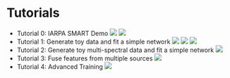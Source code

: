 # Tutorials

- Tutorial 0: IARPA SMART Demo [<img src="https://img.shields.io/badge/shell_script-%23121011.svg?style=for-the-badge&logo=gnu-bash&logoColor=white">](tutorial5_bas_prediction.sh) [<img src="https://colab.research.google.com/assets/colab-badge.svg">](https://colab.research.google.com/drive/1SiNUDCn1sBMu2wybB8dyal6CM-fqAj1Y?usp=share_link)
- Tutorial 1: Generate toy data and fit a simple network [<img src="https://img.shields.io/badge/jupyter-%23FA0F00.svg?style=for-the-badge&logo=jupyter&logoColor=white">](tutorial1_rgb_network.ipynb) [<img src="https://img.shields.io/badge/shell_script-%23121011.svg?style=for-the-badge&logo=gnu-bash&logoColor=white">](tutorial1_rgb_network.sh) [<img src="https://colab.research.google.com/assets/colab-badge.svg">](https://colab.research.google.com/drive/1zGgs47WglRf3lLpjS3vHUmgxIM4oziBH?usp=share_link)
- Tutorial 2: Generate toy multi-spectral data and fit a simple network [<img src="https://img.shields.io/badge/shell_script-%23121011.svg?style=for-the-badge&logo=gnu-bash&logoColor=white">](tutorial2_msi_network.sh)
- Tutorial 3: Fuse features from multiple sources [<img src="https://img.shields.io/badge/shell_script-%23121011.svg?style=for-the-badge&logo=gnu-bash&logoColor=white">](tutorial3_feature_fusion.sh)
- Tutorial 4: Advanced Training [<img src="https://img.shields.io/badge/shell_script-%23121011.svg?style=for-the-badge&logo=gnu-bash&logoColor=white">](tutorial4_advanced_training.sh)

